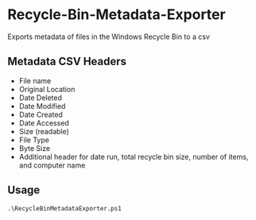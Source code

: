 # Recycle-Bin-Metadata-Exporter
Exports metadata of files in the Windows Recycle Bin to a csv

## Metadata CSV Headers
- File name
- Original Location
- Date Deleted
- Date Modified
- Date Created
- Date Accessed
- Size (readable)
- File Type
- Byte Size
- Additional header for date run, total recycle bin size, number of items, and computer name

## Usage

    .\RecycleBinMetadataExporter.ps1
